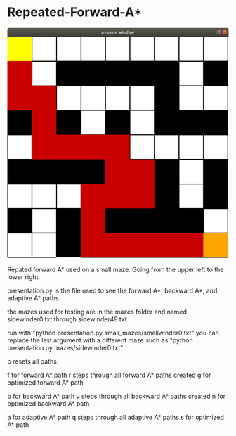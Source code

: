 # Repeated-Forward-A*

![alt text](screenshot.png "A* screenshot")

Repated forward A* used on a small maze.  Going from the upper left to the lower right.

presentation.py is the file used to see the forward A*, backward A*, and
adaptive A* paths

the mazes used for testing are in the mazes folder and named sidewinder0.txt
through sidewinder49.txt

run with "python presentation.py small_mazes/smallwinder0.txt"
you can replace the last argument with a different maze
such as "python presentation.py mazes/sidewinder0.txt"

p resets all paths

f for forward A* path
r steps through all forward A* paths created
g for optimized forward A* path

b for backward A* path
v steps through all backward A* paths created
n for optimized backward A* path

a for adaptive A* path
q steps through all adaptive A* paths
s for optimized A* path
